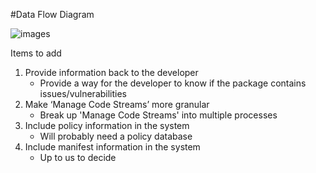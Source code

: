 #Data Flow Diagram
 
 ![images](https://cloud.githubusercontent.com/assets/17163854/12955690/c8421058-cfe9-11e5-8f05-d14e172040b3.png)
  
  Items to add  
  1) Provide information back to the developer 
      - Provide a way for the developer to know if the package contains issues/vulnerabilities
  2) Make ‘Manage Code Streams’ more granular  
      - Break up 'Manage Code Streams' into multiple processes
  3) Include policy information in the system  
      - Will probably need a policy database
  4) Include manifest information in the system  
      - Up to us to decide
